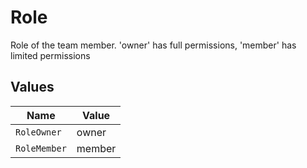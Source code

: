 # Role

Role of the team member. 'owner' has full permissions, 'member' has limited permissions


## Values

| Name         | Value        |
| ------------ | ------------ |
| `RoleOwner`  | owner        |
| `RoleMember` | member       |